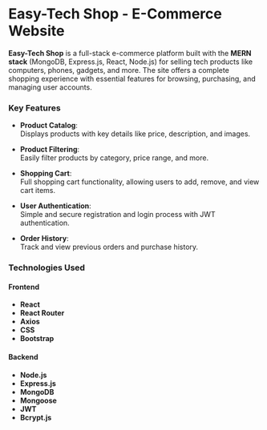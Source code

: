 # Easy-Tech Shop - E-Commerce Website

**Easy-Tech Shop** is a full-stack e-commerce platform built with the **MERN stack** (MongoDB, Express.js, React, Node.js) for selling tech products like computers, phones, gadgets, and more. The site offers a complete shopping experience with essential features for browsing, purchasing, and managing user accounts.

### Key Features

- **Product Catalog**:  
Displays products with key details like price, description, and images.

- **Product Filtering**:  
 Easily filter products by category, price range, and more.

- **Shopping Cart**:  
 Full shopping cart functionality, allowing users to add, remove, and view cart items.

- **User Authentication**:  
 Simple and secure registration and login process with JWT authentication.

- **Order History**:  
 Track and view previous orders and purchase history.

### Technologies Used

#### **Frontend**
- **React**
- **React Router**
- **Axios**
- **CSS**
- **Bootstrap**

#### **Backend**
- **Node.js**
- **Express.js**
- **MongoDB**
- **Mongoose**
- **JWT**
- **Bcrypt.js**